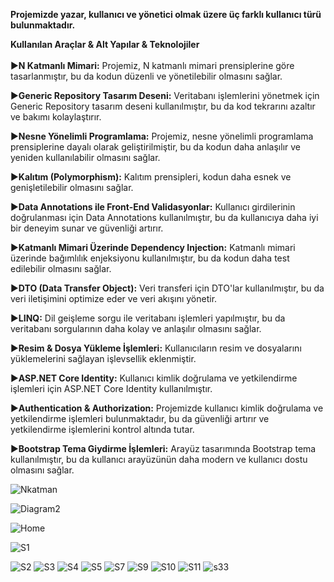 <b>Projemizde yazar, kullanıcı ve yönetici olmak üzere üç farklı kullanıcı türü bulunmaktadır.</b>

<b>Kullanılan Araçlar & Alt Yapılar & Teknolojiler</b><br><br>
►<b>N Katmanlı Mimari:</b> Projemiz, N katmanlı mimari prensiplerine göre tasarlanmıştır, bu da kodun düzenli ve yönetilebilir olmasını sağlar.

►<b>Generic Repository Tasarım Deseni:</b> Veritabanı işlemlerini yönetmek için Generic Repository tasarım deseni kullanılmıştır, bu da kod tekrarını azaltır ve bakımı kolaylaştırır.

►<b>Nesne Yönelimli Programlama:</b> Projemiz, nesne yönelimli programlama prensiplerine dayalı olarak geliştirilmiştir, bu da kodun daha anlaşılır ve yeniden kullanılabilir olmasını sağlar.

►<b>Kalıtım (Polymorphism):</b> Kalıtım prensipleri, kodun daha esnek ve genişletilebilir olmasını sağlar.

►<b>Data Annotations ile Front-End Validasyonlar:</b> Kullanıcı girdilerinin doğrulanması için Data Annotations kullanılmıştır, bu da kullanıcıya daha iyi bir deneyim sunar ve güvenliği artırır.

►<b>Katmanlı Mimari Üzerinde Dependency Injection:</b> Katmanlı mimari üzerinde bağımlılık enjeksiyonu kullanılmıştır, bu da kodun daha test edilebilir olmasını sağlar.

►<b>DTO (Data Transfer Object):</b> Veri transferi için DTO'lar kullanılmıştır, bu da veri iletişimini optimize eder ve veri akışını yönetir.

►<b>LINQ:</b> Dil geişleme sorgu ile veritabanı işlemleri yapılmıştır, bu da veritabanı sorgularının daha kolay ve anlaşılır olmasını sağlar.

►<b>Resim & Dosya Yükleme İşlemleri:</b> Kullanıcıların resim ve dosyalarını yüklemelerini sağlayan işlevsellik eklenmiştir.

►<b>ASP.NET Core Identity:</b> Kullanıcı kimlik doğrulama ve yetkilendirme işlemleri için ASP.NET Core Identity kullanılmıştır.

►<b>Authentication & Authorization:</b> Projemizde kullanıcı kimlik doğrulama ve yetkilendirme işlemleri bulunmaktadır, bu da güvenliği artırır ve yetkilendirme işlemlerini kontrol altında tutar.

►<b>Bootstrap Tema Giydirme İşlemleri:</b> Arayüz tasarımında Bootstrap tema kullanılmıştır, bu da kullanıcı arayüzünün daha modern ve kullanıcı dostu olmasını sağlar.

![Nkatman](https://github.com/dvserkan/MvcProjeKampim/assets/163462310/894b61d2-6d7b-4021-bddb-3f4aafb51ec1)


![Diagram2](https://github.com/dvserkan/MvcProjeKampim/assets/163462310/c2d21073-928c-4082-8642-d2e9593a3fe7)

![Home](https://github.com/dvserkan/MvcProjeKampim/assets/163462310/bc620fe8-1e7d-40e8-b949-3a4f5e98477c)

![S1](https://github.com/dvserkan/MvcProjeKampim/assets/163462310/4b34063a-19ae-43e9-ae63-086ed706374d)

![S2](https://github.com/dvserkan/MvcProjeKampim/assets/163462310/00ae79a2-3ac2-4cda-9c1c-9c5c8b7abd83)
![S3](https://github.com/dvserkan/MvcProjeKampim/assets/163462310/dce87c95-aafc-47d2-9c79-8117587a9f2b)
![S4](https://github.com/dvserkan/MvcProjeKampim/assets/163462310/6b04c4aa-0789-4cb1-b63a-75670b1270f3)
![S5](https://github.com/dvserkan/MvcProjeKampim/assets/163462310/e72862c6-0692-4996-836c-d650cffb8d5f)
![S7](https://github.com/dvserkan/MvcProjeKampim/assets/163462310/5cf851d1-5d9a-478e-92f7-80276ae42dbf)
![S9](https://github.com/dvserkan/MvcProjeKampim/assets/163462310/f00e5c2b-0d08-4b4c-9c3a-97af1e49efb3)
![S10](https://github.com/dvserkan/MvcProjeKampim/assets/163462310/a93ec3d8-fd40-4b1b-8f4e-b54c7d75b36a)
![S11](https://github.com/dvserkan/MvcProjeKampim/assets/163462310/28858035-5a63-43f3-9d14-38847a44547e)
![s33](https://github.com/dvserkan/MvcProjeKampim/assets/163462310/2d43b05f-1e29-459b-bad8-649b3ac959d5)
